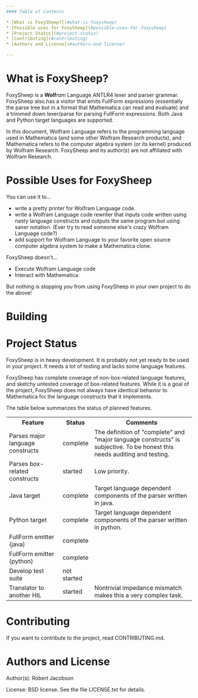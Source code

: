 ```yaml
---
#### Table of Contents

* [What is FoxySheep?](#what-is-foxysheep)
* [Possible uses for FoxySheep](#possible-uses-for-foxysheep)
* [Project Status](#project-status)
* [Contributing](#contributing)
* [Authors and License](#authors-and-license)

---
```


# What is FoxySheep?
FoxySheep is a **Wolf**_ram_ Language ANTLR4 lexer and parser grammar. FoxySheep also has a visitor that emits FullForm expressions (essentially the parse tree but in a format that Mathematica can read and evaluate) and a trimmed down lexer/parse for parsing FullForm expressions. Both Java and Python target languages are supported.

In this document, Wolfram Language refers to the programming language used in Mathematica (and some other Wolfram Research products), and Mathematica refers to the computer algebra system (or its kernel) produced by Wolfram Research. FoxySheep and its author(s) are not affiliated with Wolfram Research.

# Possible Uses for FoxySheep
You can use it to...

* write a pretty printer for Wolfram Language code.
* write a Wolfram Language code rewriter that inputs code written using nasty language constructs and outputs the same program but using saner notation. (Ever try to read someone else's crazy Wolfram Language code?)
* add support for Wolfram Language to your favorite open source computer algebra system to make a Mathematica clone.

FoxySheep doesn't...

* Execute Wolfram Language code
* Interact with Mathematica

But nothing is stopping *you* from using FoxySheep in your own project to do the above!

# Building



# Project Status
FoxySheep is in heavy development. It is probably not yet ready to be used in your project. It needs a lot of testing and lacks some language features.

FoxySheep has complete coverage of non-box-related language features, and sketchy untested coverage of box-related features. While it is a goal of the project, FoxySheep does not always have identical behavior to Mathematica for the language constructs that it implements.

The table below summarizes the status of planned features.

<table style="table-layout: fixed; width: 100%">
<colgroup>
<col style="width: 30%;">
<col style="width: 12%;">
<col style="width: 58%;">
</colgroup>
  <tr>
    <th>Feature</th>
    <th>Status</th>
    <th>Comments</th>
  </tr>
  <tr>
    <td>Parses major language constructs</td>
    <td>complete</td>
    <td>The definition of "complete" and "major language constructs" is subjective. To be honest this needs auditing and testing.</td>
  </tr>
  <tr>
    <td>Parses box-related constructs</td>
    <td>started</td>
    <td>Low priority.</td>
  </tr>
  <tr>
    <td>Java target</td>
    <td>complete</td>
    <td>Target language dependent components of the parser written in java.</td>
  </tr>
  <tr>
    <td>Python target</td>
    <td>complete</td>
    <td>Target language dependent components of the parser written in python.</td>
  </tr>
  <tr>
    <td>FullForm emitter (java)</td>
    <td>complete</td>
    <td></td>
  </tr>
  <tr>
    <td>FullForm emitter (python)</td>
    <td>complete</td>
    <td></td>
  </tr>
  <tr>
    <td>Develop test suite</td>
    <td>not started</td>
    <td></td>
  </tr>
  <tr>
    <td>Translator to another HIL</td>
    <td>started</td>
    <td>Nontrivial impedance mismatch makes this a very complex task.</td>
  </tr>
</table>

# Contributing
If you want to contribute to the project, read CONTRIBUTING.md.

# Authors and License
Author(s): Robert Jacobson 

License: BSD license. See the file LICENSE.txt for details.